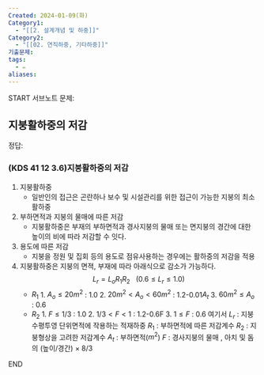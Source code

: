 ```yaml
---
Created: 2024-01-09(화)
Category1:
  - "[[2. 설계개념 및 하중]]"
Category2:
  - "[[02. 연직하중, 기타하중]]"
기출문제:
tags:
  - ✏️
aliases:
---
```

START
서브노트
문제:  

## 지붕활하중의 저감 

정답: 
### (KDS 41 12 3.6)지붕활하중의 저감
1. 지붕활하중
	- 일반인의 접근은 곤란하나 보수 및 시설관리를 위한 접근이 가능한 지붕의 최소 활하중
1. 부하면적과 지붕의 물매에 따른 저감
	- 지붕활하중은 부재의 부하면적과 경사지붕의 물매 또는 면지붕의 경간에 대한 높이의 비에 따라 저감할 수 잇다.
1. 용도에 따른 저감
	- 지붕을 정원 및 집회 등의 용도로 점유사용하는 경우에는 활하중의 저감을 적용
2. 지붕활하중은 지붕의 면젹, 부재에 따라 아래식으로 감소가 가능하다.
	   $$L_r=L_oR_1R_2~~~(0.6 \leq L_r \leq 1.0)$$
	- $R_1$
			1. $A_o\leq 20m^2$ : 1.0
			2. $20m^2 < A_o < 60m^2$ : 1.2-0.01$A_t$
			3. $60m^2 \leq A_o$ : 0.6
	- $R_2$
			1. $F \leq 1/3$ : 1.0
			2. $1/3 < F  < 1$ : 1.2-0.6F
			3. $1 \leq F$ : 0.6
		여기서
		$L_r$ : 지붕수평투영 단위면적에 작용하는 적재하중
		$R_1$ : 부하면적에 따른 저감계수
		$R_2$ : 지붕형상을 고려한 저감계수
		$A_t$ : 부하면적($m^2$)
		$F$ : 경사지붕의 물매 , 아치 및 돔의 (높이/경간) $\times$ 8/3
<!--ID: 1687436091560-->
END